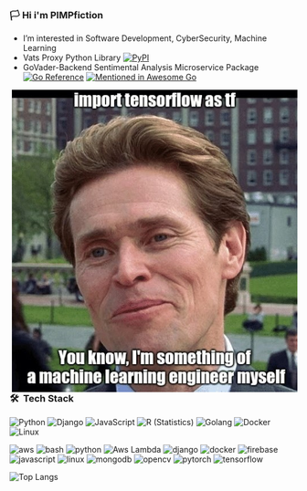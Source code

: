 ### 🏳 Hi i'm PIMPfiction
- I’m interested in Software Development, CyberSecurity, Machine Learning
- Vats Proxy Python Library [![PyPI](https://shields.io/pypi/v/vats_proxy.svg?color=blue)](https://pypi.python.org/pypi/vats_proxy)
- GoVader-Backend Sentimental Analysis Microservice Package [![Go Reference](https://pkg.go.dev/badge/github.com/PIMPfiction/govader_backend.svg)](https://pkg.go.dev/github.com/PIMPfiction/govader_backend) [![Mentioned in Awesome Go](https://awesome.re/mentioned-badge.svg)](https://github.com/avelino/awesome-go#morphological-analyzers) 

<img alt="tensorflow meme" src="https://raw.githubusercontent.com/PIMPfiction/PIMPfiction/master/tensorflow.jpg" align="right"/>

### 🛠 &nbsp;Tech Stack
![Python](https://img.shields.io/badge/-Python-05122A?style=flat&logo=python)
![Django](https://img.shields.io/badge/-Django-05122A?style=flat&logo=django&logoColor=092E20)
![JavaScript](https://img.shields.io/badge/-JavaScript-05122A?style=flat&logo=javascript)
![R (Statistics)](https://img.shields.io/badge/-R-05122A?style=flat&logo=R&logoColor=276DC3)
![Golang](https://img.shields.io/badge/-Go-05122A?style=flat&logo=go)
![Docker](https://img.shields.io/badge/-Docker-05122A?style=flat&logo=docker)
![Linux](https://img.shields.io/badge/-Linux-05122A?style=flat&logo=linux)

<p align="left">
<img src="https://www.vectorlogo.zone/logos/amazon_aws/amazon_aws-icon.svg" alt="aws" width="40" height="40"/>
<img src="https://www.vectorlogo.zone/logos/gnu_bash/gnu_bash-icon.svg" alt="bash" width="40" height="40"/>
<img src="https://www.vectorlogo.zone/logos/python/python-icon.svg" alt="python" width="40" height="40"/>
<img src="https://www.vectorlogo.zone/logos/amazon_awslambda/amazon_awslambda-icon.svg" alt="Aws Lambda" width="40" height="40"/>
<img src="https://www.vectorlogo.zone/logos/djangoproject/djangoproject-ar21.svg" alt="django" width="40" height="40"/>
<img src="https://www.vectorlogo.zone/logos/docker/docker-icon.svg" alt="docker" width="40" height="40"/>
<img src="https://www.vectorlogo.zone/logos/firebase/firebase-icon.svg" alt="firebase" width="40" height="40"/>
<img src="https://www.vectorlogo.zone/logos/javascript/javascript-icon.svg" alt="javascript" width="40" height="40"/>
<img src="https://www.vectorlogo.zone/logos/linux/linux-icon.svg" alt="linux" width="40" height="40"/>
<img src="https://www.vectorlogo.zone/logos/mongodb/mongodb-icon.svg" alt="mongodb" width="40" height="40"/>
<img src="https://www.vectorlogo.zone/logos/opencv/opencv-icon.svg" alt="opencv" width="40" height="40"/>
<img src="https://www.vectorlogo.zone/logos/pytorch/pytorch-icon.svg" alt="pytorch" width="40" height="40"/>
<img src="https://www.vectorlogo.zone/logos/tensorflow/tensorflow-icon.svg" alt="tensorflow" width="40" height="40"/>
</p>

![Top Langs](https://github-readme-stats.vercel.app/api/top-langs/?username=PIMPfiction&theme=tokyonight)
